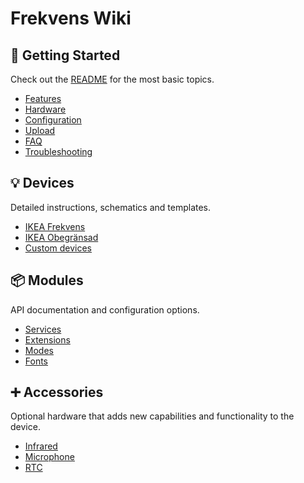 # Frekvens Wiki

## 🚀 Getting Started

Check out the [README](../) for the most basic topics.

- [Features](../#-features)
- [Hardware](../#-hardware)
- [Configuration](../#-configuration)
- [Upload](../#-upload)
- [FAQ](../#-faq)
- [Troubleshooting](../#-troubleshooting)

## 💡 Devices

Detailed instructions, schematics and templates.

- [IKEA Frekvens](Frekvens)
- [IKEA Obegränsad](Obegransad)
- [Custom devices](Custom)

## 📦 Modules

API documentation and configuration options.

- [Services](Services)
- [Extensions](Extensions)
- [Modes](Modes)
- [Fonts](Fonts)

## ➕ Accessories

Optional hardware that adds new capabilities and functionality to the device.

- [Infrared](Infrared)
- [Microphone](Microphone)
- [RTC](RTC)
